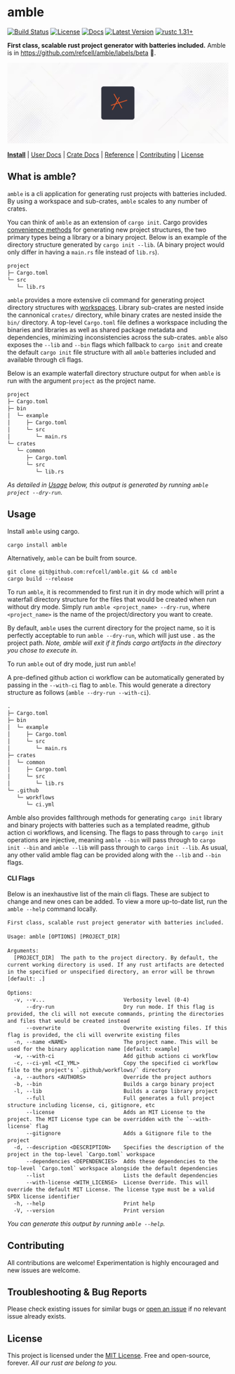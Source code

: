 # amble

[![Build Status]][actions]
[![License]][mit-license]
[![Docs]][Docs-rs]
[![Latest Version]][crates.io]
[![rustc 1.31+]][Rust 1.31]

[Build Status]: https://img.shields.io/github/actions/workflow/status/refcell/amble/ci.yml?branch=main
[actions]: https://github.com/refcell/amble/actions?query=branch%3Amain
[Latest Version]: https://img.shields.io/crates/v/amble.svg
[crates.io]: https://crates.io/crates/amble
[rustc 1.31+]: https://img.shields.io/badge/rustc_1.31+-lightgray.svg
[Rust 1.31]: https://blog.rust-lang.org/2018/12/06/Rust-1.31-and-rust-2018.html
[License]: https://img.shields.io/badge/license-MIT-7795AF.svg
[mit-license]: https://github.com/refcell/amble/blob/main/LICENSE.md
[Docs-rs]: https://docs.rs/amble/
[Docs]: https://img.shields.io/docsrs/amble.svg?color=319e8c&label=docs.rs


**First class, scalable rust project generator with batteries included.** Amble is in https://github.com/refcell/amble/labels/beta 🎉.

![](./etc/banner.png)

**[Install](#usage)**
| [User Docs](#what-is-amble)
| [Crate Docs][crates.io]
| [Reference][Docs-rs]
| [Contributing](#contributing)
| [License](#license)

## What is amble?

`amble` is a cli application for generating rust projects
with batteries included. By using a workspace and
sub-crates, `amble` scales to any number of crates.

You can think of `amble` as an extension of `cargo init`.
Cargo provides [convenience methods][c_new]
for generating new project structures, the two primary
types being a library or a binary project. Below is an
example of the directory structure generated by
`cargo init --lib`. (A binary project would only differ
in having a `main.rs` file instead of `lib.rs`).

```ignore,no_run
project
├─ Cargo.toml
└─ src
   └─ lib.rs
```

`amble` provides a more extensive cli command for generating
project directory structures with [workspaces][Workspaces].
Library sub-crates are nested inside the cannonical
`crates/` directory, while binary crates are nested inside
the `bin/` directory. A top-level `Cargo.toml` file defines
a workspace including the binaries and libraries as well as
shared package metadata and dependencies, minimizing
inconsistencies across the sub-crates. `amble` also exposes
the `--lib` and `--bin` flags which fallback to `cargo init`
and create the default `cargo init` file structure with all
`amble` batteries included and available through cli flags.

Below is an example waterfall directory structure output
for when `amble` is run with the argument `project` as
the project name.

```ignore,no_run
project
├─ Cargo.toml
├─ bin
│  └─ example
│     ├─ Cargo.toml
│     └─ src
│        └─ main.rs
└─ crates
   └─ common
      ├─ Cargo.toml
      └─ src
         └─ lib.rs
```

*As detailed in [Usage](#usage) below, this output is generated by running `amble project --dry-run`.*

[c_new]: https://github.com/rust-lang/cargo/blob/master/src/cargo/ops/cargo_new.rs
[Workspaces]: https://doc.rust-lang.org/book/ch14-03-cargo-workspaces.html

## Usage

Install `amble` using cargo.

```ignore,sh,no_run
cargo install amble
```

Alternatively, `amble` can be built from source.

```ignore,sh,no_run
git clone git@github.com:refcell/amble.git && cd amble
cargo build --release
```

To run `amble`, it is recommended to first run it in dry mode which will print
a waterfall directory structure for the files that would be created when run
without dry mode. Simply run `amble <project_name> --dry-run`, where `<project_name>`
is the name of the project/directory you want to create.

By default, `amble` uses the current directory for the project name, so it
is perfectly acceptable to run `amble --dry-run`, which will just use `.`
as the project path. *Note, amble will exit if it finds cargo artifacts
in the directory you chose to execute in.*

To run `amble` out of dry mode, just run `amble`!

A pre-defined github action ci workflow can be automatically generated by
passing in the `--with-ci` flag to `amble`. This would generate a directory
structure as follows (`amble --dry-run --with-ci`).

```ignore,no_run,sh
.
├─ Cargo.toml
├─ bin
│  └─ example
│     ├─ Cargo.toml
│     └─ src
│        └─ main.rs
├─ crates
│  └─ common
│     ├─ Cargo.toml
│     └─ src
│        └─ lib.rs
└─ .github
   └─ workflows
      └─ ci.yml
```

Amble also provides fallthrough methods for generating
`cargo init` library and binary projects with batteries such as
a templated readme, github action ci workflows, and licensing.
The flags to pass through to `cargo init` operations are injective,
meaning `amble --bin` will pass through to `cargo init --bin` and
`amble --lib` will pass through to `cargo init --lib`. As usual,
any other valid amble flag can be provided along with the `--lib`
and `--bin` flags.

#### CLI Flags

Below is an inexhaustive list of the main cli flags.
These are subject to change and new ones can be added.
To view a more up-to-date list, run the `amble --help` command locally.

```ignore,no_run
First class, scalable rust project generator with batteries included.

Usage: amble [OPTIONS] [PROJECT_DIR]

Arguments:
  [PROJECT_DIR]  The path to the project directory. By default, the current working directory is used. If any rust artifacts are detected in the specified or unspecified directory, an error will be thrown [default: .]

Options:
  -v, --v...                         Verbosity level (0-4)
      --dry-run                      Dry run mode. If this flag is provided, the cli will not execute commands, printing the directories and files that would be created instead
      --overwrite                    Overwrite existing files. If this flag is provided, the cli will overwrite existing files
  -n, --name <NAME>                  The project name. This will be used for the binary application name [default: example]
  -w, --with-ci                      Add github actions ci workflow
  -c, --ci-yml <CI_YML>              Copy the specified ci workflow file to the project's `.github/workflows/` directory
  -a, --authors <AUTHORS>            Override the project authors
  -b, --bin                          Builds a cargo binary project
  -l, --lib                          Builds a cargo library project
      --full                         Full generates a full project structure including license, ci, gitignore, etc
      --license                      Adds an MIT License to the project. The MIT License type can be overridden with the `--with-license` flag
      --gitignore                    Adds a Gitignore file to the project
  -d, --description <DESCRIPTION>    Specifies the description of the project in the top-level `Cargo.toml` workspace
      --dependencies <DEPENDENCIES>  Adds these dependencies to the top-level `Cargo.toml` workspace alongside the default dependencies
      --list                         Lists the default dependencies
      --with-license <WITH_LICENSE>  License Override. This will override the default MIT License. The license type must be a valid SPDX license identifier
  -h, --help                         Print help
  -V, --version                      Print version
```

*You can generate this output by running `amble --help`.*

## Contributing

All contributions are welcome! Experimentation is highly encouraged and new issues are welcome.

## Troubleshooting & Bug Reports

Please check existing issues for similar bugs or
[open an issue](https://github.com/refcell/amble/issues/new)
if no relevant issue already exists.

## License

This project is licensed under the [MIT License](LICENSE.md).
Free and open-source, forever.
*All our rust are belong to you.*
